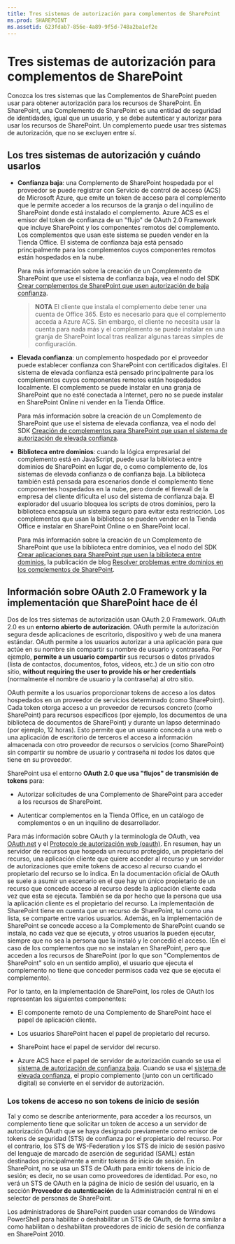 ```yaml
---
title: Tres sistemas de autorización para complementos de SharePoint
ms.prod: SHAREPOINT
ms.assetid: 623fdab7-856e-4a89-9f5d-748a2ba1ef2e
---
```



# Tres sistemas de autorización para complementos de SharePoint
Conozca los tres sistemas que las Complementos de SharePoint pueden usar para obtener autorización para los recursos de SharePoint.
En SharePoint, una Complemento de SharePoint es una entidad de seguridad de identidades, igual que un usuario, y se debe autenticar y autorizar para usar los recursos de SharePoint. Un complemento puede usar tres sistemas de autorización, que no se excluyen entre sí.





## Los tres sistemas de autorización y cuándo usarlos
<a name="UnderstandThreeSystems"> </a>






- **Confianza baja**: una Complemento de SharePoint hospedada por el proveedor se puede registrar con Servicio de control de acceso (ACS) de Microsoft Azure, que emite un token de acceso para el complemento que le permite acceder a los recursos de la granja o del inquilino de SharePoint donde está instalado el complemento. Azure ACS es el emisor del token de confianza de un "flujo" de OAuth 2.0 Framework que incluye SharePoint y los componentes remotos del complemento. Los complementos que usan este sistema se pueden vender en la Tienda Office. El sistema de confianza baja está pensado principalmente para los complementos cuyos componentes remotos están hospedados en la nube.

    Para más información sobre la creación de un Complemento de SharePoint que use el sistema de confianza baja, vea el nodo del SDK  [Crear complementos de SharePoint que usen autorización de baja confianza](creating-sharepoint-add-ins-that-use-low-trust-authorization.md).

    > **NOTA**
    > El cliente que instala el complemento debe tener una cuenta de Office 365. Esto es necesario para que el complemento acceda a Azure ACS. Sin embargo, el cliente no necesita usar la cuenta para nada más y el complemento se puede instalar en una granja de SharePoint local tras realizar algunas tareas simples de configuración. 
- **Elevada confianza**: un complemento hospedado por el proveedor puede establecer confianza con SharePoint con certificados digitales. El sistema de elevada confianza está pensado principalmente para los complementos cuyos componentes remotos están hospedados localmente. El complemento se puede instalar en una granja de SharePoint que no esté conectada a Internet, pero no se puede instalar en SharePoint Online ni vender en la Tienda Office.

    Para más información sobre la creación de un Complemento de SharePoint que use el sistema de elevada confianza, vea el nodo del SDK  [Creación de complementos para SharePoint que usan el sistema de autorización de elevada confianza](creating-sharepoint-add-ins-that-use-high-trust-authorization.md).


- **Biblioteca entre dominios**: cuando la lógica empresarial del complemento está en JavaScript, puede usar la biblioteca entre dominios de SharePoint en lugar de, o como complemento de, los sistemas de elevada confianza o de confianza baja. La biblioteca también está pensada para escenarios donde el complemento tiene componentes hospedados en la nube, pero donde el firewall de la empresa del cliente dificulta el uso del sistema de confianza baja. El explorador del usuario bloquea los scripts de otros dominios, pero la biblioteca encapsula un sistema seguro para evitar esta restricción. Los complementos que usan la biblioteca se pueden vender en la Tienda Office e instalar en SharePoint Online o en SharePoint local.

    Para más información sobre la creación de un Complemento de SharePoint que use la biblioteca entre dominios, vea el nodo del SDK  [Crear aplicaciones para SharePoint que usen la biblioteca entre dominios](creating-sharepoint-add-ins-that-use-the-cross-domain-library.md), la publicación de blog  [Resolver problemas entre dominios en los complementos de SharePoint](http://blogs.msdn.com/b/officeapps/archive/2012/11/29/solving-cross-domain-problems-in-apps-for-sharepoint.aspx).



## Información sobre OAuth 2.0 Framework y la implementación que SharePoint hace de él
<a name="UnderstandThreeSystems"> </a>

Dos de los tres sistemas de autorización usan OAuth 2.0 Framework. OAuth 2.0 es un **entorno abierto de autorización**. OAuth permite la autorización segura desde aplicaciones de escritorio, dispositivo y web de una manera estándar. OAuth permite a los usuarios autorizar a una aplicación para que actúe en su nombre sin compartir su nombre de usuario y contraseña. Por ejemplo, **permite a un usuario compartir** sus recursos o datos privados (lista de contactos, documentos, fotos, vídeos, etc.) de un sitio con otro sitio, **without requiring the user to provide his or her credentials** (normalmente el nombre de usuario y la contraseña) al otro sitio.



OAuth permite a los usuarios proporcionar tokens de acceso a los datos hospedados en un proveedor de servicios determinado (como SharePoint). Cada token otorga acceso a un proveedor de recursos concreto (como SharePoint) para recursos específicos (por ejemplo, los documentos de una biblioteca de documentos de SharePoint) y durante un lapso determinado (por ejemplo, 12 horas). Esto permite que un usuario conceda a una web o una aplicación de escritorio de terceros el acceso a información almacenada con otro proveedor de recursos o servicios (como SharePoint) sin compartir su nombre de usuario y contraseña ni  *todos*  los datos que tiene en su proveedor.



SharePoint usa el entorno **OAuth 2.0** **que usa "flujos" de transmisión de tokens** para:




- Autorizar solicitudes de una Complemento de SharePoint para acceder a los recursos de SharePoint.


- Autenticar complementos en la Tienda Office, en un catálogo de complementos o en un inquilino de desarrollador.


Para más información sobre OAuth y la terminología de OAuth, vea  [ OAuth.net](http://oauth.net/) y el [ Protocolo de autorización web (oauth)](http://datatracker.ietf.org/doc/active/). En resumen, hay un servidor de recursos que hospeda un recurso protegido, un propietario del recurso, una aplicación cliente que quiere acceder al recurso y un servidor de autorizaciones que emite tokens de acceso al recurso cuando el propietario del recurso se lo indica. En la documentación oficial de OAuth se suele a asumir un escenario en el que hay un único propietario de un recurso que concede acceso al recurso desde la aplicación cliente cada vez que esta se ejecuta. También se da por hecho que la persona que usa la aplicación cliente es el propietario del recurso. La implementación de SharePoint tiene en cuenta que un recurso de SharePoint, tal como una lista, se comparte entre varios usuarios. Además, en la implementación de SharePoint se concede acceso a la Complemento de SharePoint cuando se instala, no cada vez que se ejecuta, y otros usuarios la pueden ejecutar, siempre que no sea la persona que la instaló y le concedió el acceso. (En el caso de los complementos que no se instalan en SharePoint, pero que acceden a los recursos de SharePoint (por lo que son "Complementos de SharePoint" solo en un sentido amplio), el usuario que ejecuta el complemento no tiene que conceder permisos cada vez que se ejecuta el complemento).



Por lo tanto, en la implementación de SharePoint, los roles de OAuth los representan los siguientes componentes:




- El componente remoto de una Complemento de SharePoint hace el papel de aplicación cliente.


- Los usuarios SharePoint hacen el papel de propietario del recurso.


- SharePoint hace el papel de servidor del recurso.


- Azure ACS hace el papel de servidor de autorización cuando se usa el  [sistema de autorización de confianza baja](creating-sharepoint-add-ins-that-use-low-trust-authorization.md). Cuando se usa el  [sistema de elevada confianza](creating-sharepoint-add-ins-that-use-high-trust-authorization.md), el propio complemento (junto con un certificado digital) se convierte en el servidor de autorización.



### Los tokens de acceso no son tokens de inicio de sesión
<a name="FileName_uniquekeyword3"> </a>

Tal y como se describe anteriormente, para acceder a los recursos, un complemento tiene que solicitar un token de acceso a un servidor de autorización OAuth que se haya designado previamente como emisor de tokens de seguridad (STS) de confianza por el propietario del recurso. Por el contrario, los STS de WS-Federation y los STS de inicio de sesión pasivo del lenguaje de marcado de aserción de seguridad (SAML) están destinados principalmente a emitir tokens de inicio de sesión. En SharePoint, no se usa un STS de OAuth para emitir tokens de inicio de sesión; es decir, no se usan como proveedores de identidad. Por eso, no verá un STS de OAuth en la página de inicio de sesión del usuario, en la sección **Proveedor de autenticación** de la Administración central ni en el selector de personas de SharePoint.



Los administradores de SharePoint pueden usar comandos de Windows PowerShell para habilitar o deshabilitar un STS de OAuth, de forma similar a como habilitan o deshabilitan proveedores de inicio de sesión de confianza en SharePoint 2010. 




